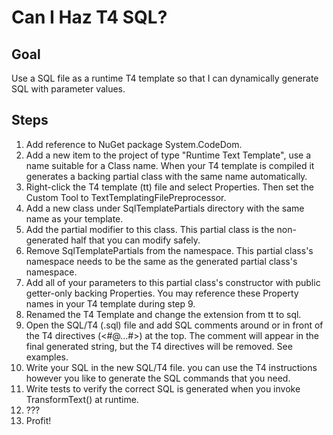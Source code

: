 # Can I Haz T4 SQL?

## Goal
Use a SQL file as a runtime T4 template so that I can dynamically generate SQL with parameter values.

## Steps
1. Add reference to NuGet package System.CodeDom.
2. Add a new item to the project of type "Runtime Text Template", use a name suitable for a Class name. When your T4 template is compiled it generates a backing partial class with the same name automatically.
3. Right-click the T4 template (tt) file and select Properties. Then set the Custom Tool to TextTemplatingFilePreprocessor.
4. Add a new class under SqlTemplatePartials directory with the same name as your template.
5. Add the partial modifier to this class. This partial class is the non-generated half that you can modify safely.
6. Remove SqlTemplatePartials from the namespace. This partial class's namespace needs to be the same as the generated partial class's namespace.
7. Add all of your parameters to this partial class's constructor with public getter-only backing Properties. You may reference these Property names in your T4 template during step 9.
8. Renamed the T4 Template and change the extension from tt to sql.
9. Open the SQL/T4 (.sql) file and add SQL comments around or in front of the T4 directives (<#@...#>) at the top. The comment will appear in the final generated string, but the T4 directives will be removed. See examples.
10. Write your SQL in the new SQL/T4 file. you can use the T4 instructions however you like to generate the SQL commands that you need.
11. Write tests to verify the correct SQL is generated when you invoke TransformText() at runtime.
12. ???
13. Profit!
